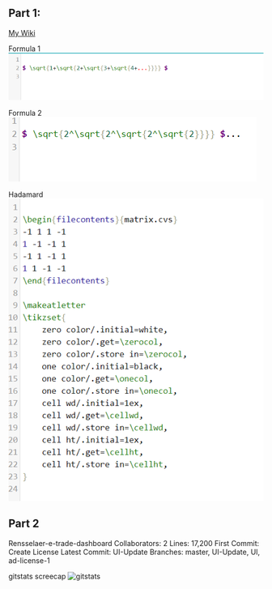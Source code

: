 ## Part 1:
[My Wiki](https://github.com/VictoriaSavage526/Lab-3/wiki)

Formula 1 ![Formula 1](https://github.com/VictoriaSavage526/Lab-3/blob/main/sqrt1.PNG)


Formula 2 ![Formula 2](https://github.com/VictoriaSavage526/Lab-3/blob/main/sqrt.png)

Hadamard ![Hadamard](https://github.com/VictoriaSavage526/Lab-3/blob/main/hadamard.PNG)

## Part 2
Rensselaer-e-trade-dashboard
Collaborators: 2
Lines: 17,200
First Commit: Create License
Latest Commit: UI-Update
Branches: master, UI-Update, UI, ad-license-1

gitstats screecap ![gitstats]()
